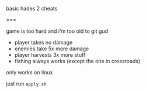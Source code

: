 basic hades 2 cheats

===

game is too hard and i'm too old to git gud

* player takes no damage
* enemies take 5x more damage
* player harvests 3x more stuff
* fishing always works (except the one in crossroads)

only works on linux

just run `apply.sh`
